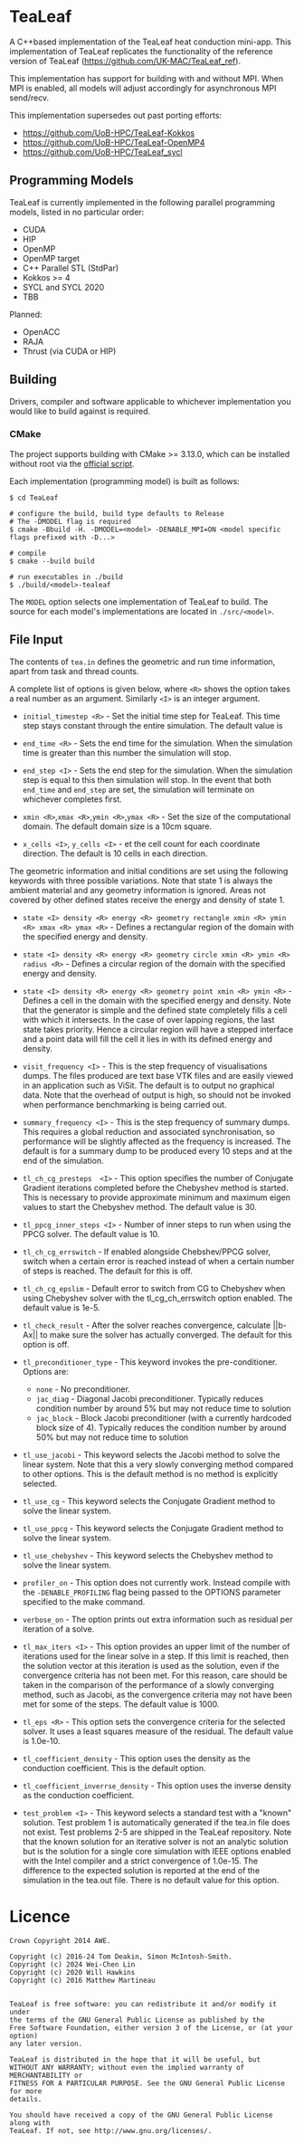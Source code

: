 TeaLeaf
====

A C++based implementation of the TeaLeaf heat conduction mini-app.
This implementation of TeaLeaf replicates the functionality of the reference version of
TeaLeaf (<https://github.com/UK-MAC/TeaLeaf_ref>).

This implementation has support for building with and without MPI.
When MPI is enabled, all models will adjust accordingly for asynchronous MPI send/recv.

This implementation supersedes out past porting efforts:

- <https://github.com/UoB-HPC/TeaLeaf-Kokkos>
- <https://github.com/UoB-HPC/TeaLeaf-OpenMP4>
- <https://github.com/UoB-HPC/TeaLeaf_sycl>

## Programming Models

TeaLeaf is currently implemented in the following parallel programming models, listed in no
particular order:

- CUDA
- HIP
- OpenMP
- OpenMP target
- C++ Parallel STL (StdPar)
- Kokkos >= 4
- SYCL and SYCL 2020
- TBB

Planned:

- OpenACC
- RAJA
- Thrust (via CUDA or HIP)

## Building

Drivers, compiler and software applicable to whichever implementation you would like to build
against is required.

### CMake

The project supports building with CMake >= 3.13.0, which can be installed without root via
the [official script](https://cmake.org/download/).

Each implementation (programming model) is built as follows:

```shell
$ cd TeaLeaf

# configure the build, build type defaults to Release
# The -DMODEL flag is required
$ cmake -Bbuild -H. -DMODEL=<model> -DENABLE_MPI=ON <model specific flags prefixed with -D...>

# compile
$ cmake --build build

# run executables in ./build
$ ./build/<model>-tealeaf
```

The `MODEL` option selects one implementation of TeaLeaf to build.
The source for each model's implementations are located in `./src/<model>`.

## File Input

The contents of `tea.in` defines the geometric and run time information, apart from task and thread
counts.

A complete list of options is given below, where `<R>` shows the option takes a real number as an
argument. Similarly `<I>` is an integer argument.

- `initial_timestep <R>` - Set the initial time step for TeaLeaf. This time step stays constant through the entire simulation.
The default value is
- `end_time <R>` - Sets the end time for the simulation. When the simulation time is greater than this number the
simulation will stop.
- `end_step <I>` - Sets the end step for the simulation. When the simulation step is equal to this then simulation will
stop. In the event that both `end_time` and `end_step` are set, the simulation will terminate on whichever completes first.

- `xmin <R>`,`xmax <R>`,`ymin <R>`,`ymax <R>` - Set the size of the computational domain. The default domain size is a 10cm
square.
- `x_cells <I>`, `y_cells <I>` - et the cell count for each coordinate direction. The default is 10 cells in
each direction.

The geometric information and initial conditions are set using the following keywords with three
possible variations. Note that state 1 is always the ambient material and any geometry information
is ignored. Areas not covered by other defined states receive the energy and density of state 1.

- `state <I> density <R> energy <R> geometry rectangle xmin <R> ymin <R> xmax <R> ymax <R>` - Defines a rectangular region of the domain with the specified energy and density.

- `state <I> density <R> energy <R> geometry circle xmin <R> ymin <R> radius <R>` - Defines a circular region of the domain with the specified energy and density.

- `state <I> density <R> energy <R> geometry point xmin <R> ymin <R>` - Defines a cell in the domain with the specified energy and density. Note that the generator is simple and the defined state completely fills a cell with which it intersects. In the case of over lapping regions, the last state takes priority. Hence a circular region will have a stepped interface and a point data will fill the cell it lies in with its defined energy and density.

- `visit_frequency <I>` - This is the step frequency of visualisations dumps. The files produced are text base VTK files and
are easily viewed in an application such as ViSit. The default is to output no graphical data. Note
that the overhead of output is high, so should not be invoked when performance benchmarking is being
carried out.
- `summary_frequency <I>` - This is the step frequency of summary dumps. This requires a global reduction and associated
synchronisation, so performance will be slightly affected as the frequency is increased. The default
is for a summary dump to be produced every 10 steps and at the end of the simulation.
- `tl_ch_cg_presteps  <I>` - This option specifies the number of Conjugate Gradient iterations completed before the Chebyshev
method is started. This is necessary to provide approximate minimum and maximum eigen values to
start the Chebyshev method. The default value is 30.
- `tl_ppcg_inner_steps <I>` - Number of inner steps to run when using the PPCG solver. The default value is 10.
- `tl_ch_cg_errswitch` - If enabled alongside Chebshev/PPCG solver, switch when a certain error is reached instead of when a
certain number of steps is reached. The default for this is off.
- `tl_ch_cg_epslim` - Default error to switch from CG to Chebyshev when using Chebyshev solver with the tl_cg_ch_errswitch
option enabled. The default value is 1e-5.

- `tl_check_result` - After the solver reaches convergence, calculate ||b-Ax|| to make sure the solver has actually
converged. The default for this option is off.

- `tl_preconditioner_type` - This keyword invokes the pre-conditioner. Options are:
  - `none` - No preconditioner.
  - `jac_diag` - Diagonal Jacobi preconditioner. Typically reduces condition number by around 5% but
  may not reduce time to solution
  - `jac_block` - Block Jacobi preconditioner (with a currently hardcoded block size of 4). Typically
  reduces the condition number by around 50% but may not reduce time to solution
- `tl_use_jacobi` - This keyword selects the Jacobi method to solve the linear system. Note that this a very slowly converging method compared to other options. This is the default method is no method is explicitly selected.
- `tl_use_cg` - This keyword selects the Conjugate Gradient method to solve the linear system.
- `tl_use_ppcg` - This keyword selects the Conjugate Gradient method to solve the linear system.
- `tl_use_chebyshev` - This keyword selects the Chebyshev method to solve the linear system.
- `profiler_on` - This option does not currently work. Instead compile with the `-DENABLE_PROFILING` flag being passed
to the OPTIONS parameter specified to the make command.
- `verbose_on` - The option prints out extra information such as residual per iteration of a solve.
- `tl_max_iters <I>` - This option provides an upper limit of the number of iterations used for the linear solve in a step.
If this limit is reached, then the solution vector at this iteration is used as the solution, even
if the convergence criteria has not been met. For this reason, care should be taken in the
comparison of the performance of a slowly converging method, such as Jacobi, as the convergence
criteria may not have been met for some of the steps. The default value is 1000.

- `tl_eps <R>` - This option sets the convergence criteria for the selected solver. It uses a least squares measure
of the residual. The default value is 1.0e-10.
- `tl_coefficient_density` - This option uses the density as the conduction coefficient. This is the default option.
- `tl_coefficient_inverrse_density` - This option uses the inverse density as the conduction coefficient.
- `test_problem <I>` - This keyword selects a standard test with a "known" solution. Test problem 1 is automatically
generated if the tea.in file does not exist. Test problems 2-5 are shipped in the TeaLeaf
repository. Note that the known solution for an iterative solver is not an analytic solution but is
the solution for a single core simulation with IEEE options enabled with the Intel compiler and a
strict convergence of 1.0e-15. The difference to the expected solution is reported at the end of the
simulation in the tea.out file. There is no default value for this option.

# Licence

```
Crown Copyright 2014 AWE.

Copyright (c) 2016-24 Tom Deakin, Simon McIntosh-Smith.
Copyright (c) 2024 Wei-Chen Lin
Copyright (c) 2020 Will Hawkins
Copyright (c) 2016 Matthew Martineau 


TeaLeaf is free software: you can redistribute it and/or modify it under 
the terms of the GNU General Public License as published by the 
Free Software Foundation, either version 3 of the License, or (at your option) 
any later version.

TeaLeaf is distributed in the hope that it will be useful, but 
WITHOUT ANY WARRANTY; without even the implied warranty of MERCHANTABILITY or 
FITNESS FOR A PARTICULAR PURPOSE. See the GNU General Public License for more 
details.

You should have received a copy of the GNU General Public License along with
TeaLeaf. If not, see http://www.gnu.org/licenses/.
 ```
